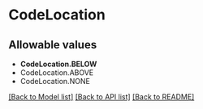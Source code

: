 # CodeLocation

## Allowable values

* **CodeLocation.BELOW**
* CodeLocation.ABOVE
* CodeLocation.NONE

[[Back to Model list]](../README.md#documentation-for-models) [[Back to API list]](../README.md#documentation-for-api-endpoints) [[Back to README]](../README.md)
